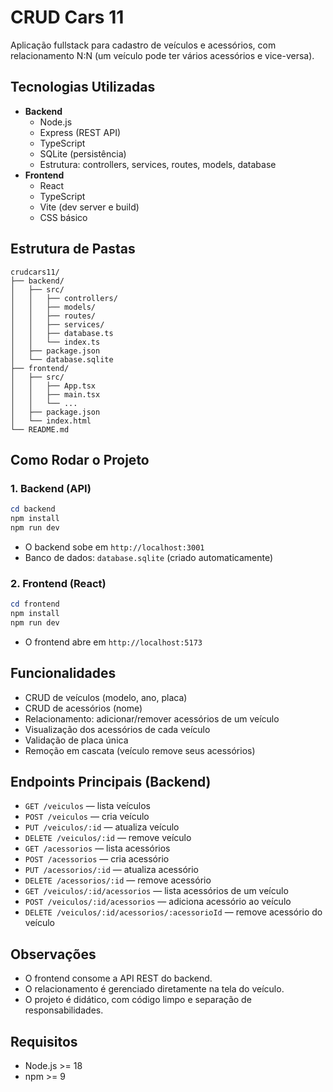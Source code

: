 # CRUD Cars 11

Aplicação fullstack para cadastro de veículos e acessórios, com relacionamento N:N (um veículo pode ter vários acessórios e vice-versa).

## Tecnologias Utilizadas

- **Backend**
  - Node.js
  - Express (REST API)
  - TypeScript
  - SQLite (persistência)
  - Estrutura: controllers, services, routes, models, database
- **Frontend**
  - React
  - TypeScript
  - Vite (dev server e build)
  - CSS básico

## Estrutura de Pastas

```
crudcars11/
├── backend/
│   ├── src/
│   │   ├── controllers/
│   │   ├── models/
│   │   ├── routes/
│   │   ├── services/
│   │   ├── database.ts
│   │   └── index.ts
│   ├── package.json
│   └── database.sqlite
├── frontend/
│   ├── src/
│   │   ├── App.tsx
│   │   ├── main.tsx
│   │   └── ...
│   ├── package.json
│   └── index.html
└── README.md
```

## Como Rodar o Projeto

### 1. Backend (API)

```powershell
cd backend
npm install
npm run dev
```
- O backend sobe em `http://localhost:3001`
- Banco de dados: `database.sqlite` (criado automaticamente)

### 2. Frontend (React)

```powershell
cd frontend
npm install
npm run dev
```
- O frontend abre em `http://localhost:5173`

## Funcionalidades

- CRUD de veículos (modelo, ano, placa)
- CRUD de acessórios (nome)
- Relacionamento: adicionar/remover acessórios de um veículo
- Visualização dos acessórios de cada veículo
- Validação de placa única
- Remoção em cascata (veículo remove seus acessórios)

## Endpoints Principais (Backend)

- `GET /veiculos` — lista veículos
- `POST /veiculos` — cria veículo
- `PUT /veiculos/:id` — atualiza veículo
- `DELETE /veiculos/:id` — remove veículo
- `GET /acessorios` — lista acessórios
- `POST /acessorios` — cria acessório
- `PUT /acessorios/:id` — atualiza acessório
- `DELETE /acessorios/:id` — remove acessório
- `GET /veiculos/:id/acessorios` — lista acessórios de um veículo
- `POST /veiculos/:id/acessorios` — adiciona acessório ao veículo
- `DELETE /veiculos/:id/acessorios/:acessorioId` — remove acessório do veículo

## Observações

- O frontend consome a API REST do backend.
- O relacionamento é gerenciado diretamente na tela do veículo.
- O projeto é didático, com código limpo e separação de responsabilidades.

## Requisitos

- Node.js >= 18
- npm >= 9


